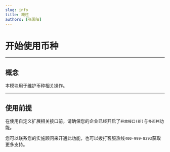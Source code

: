 ```yaml
---
slug: info
title: 概述
authors: [张国阳]
---
```


# 开始使用币种

---
## 概念
本模块用于维护币种相关操作。

---
## 使用前提
在使用自定义扩展相关接口前，请确保您的企业已经开启了`开放接口(新)`与`多币种`功能。

您可以联系您的实施顾问来开通此功能，也可以拨打客服热线`400-999-8293`获取更多支持。